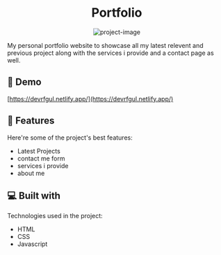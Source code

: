 <h1 align="center" id="title">Portfolio</h1>

<p align="center"><img src="https://socialify.git.ci/dev-rfgul/portfolio/image?font=Inter&amp;language=1&amp;name=1&amp;owner=1&amp;stargazers=1&amp;theme=Auto" alt="project-image"></p>

<p id="description">My personal portfolio website to showcase all my latest relevent and previous project along with the services i provide and a contact page as well.</p>

<h2>🚀 Demo</h2>

[https://devrfgul.netlify.app/](https://devrfgul.netlify.app/)

  
  
<h2>🧐 Features</h2>

Here're some of the project's best features:

*   Latest Projects
*   contact me form
*   services i provide
*   about me

  
  
<h2>💻 Built with</h2>

Technologies used in the project:

*   HTML
*   CSS
*   Javascript